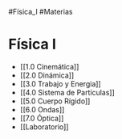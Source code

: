 #Física_I 
#Materias
# Física I
- [[1.0 Cinemática]]
- [[2.0 Dinámica]]
- [[3.0 Trabajo y Energia]]
- [[4.0 Sistema de Partículas]]
- [[5.0 Cuerpo Rígido]]
- [[6.0 Ondas]]
- [[7.0  Óptica]]
- [[Laboratorio]]